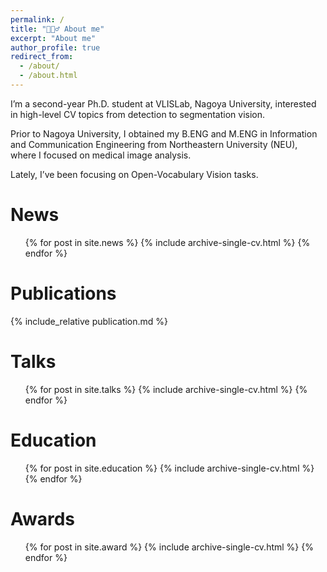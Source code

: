```yaml
---
permalink: /
title: "🙋🏻‍♂️ About me"
excerpt: "About me"
author_profile: true
redirect_from: 
  - /about/
  - /about.html
---
```


I’m a second-year Ph.D. student at VLISLab, Nagoya University, interested in high-level CV topics from detection to segmentation vision.

Prior to Nagoya University, I obtained my B.ENG and M.ENG in Information and Communication Engineering from Northeastern University (NEU), where I focused on medical image analysis.

Lately, I’ve been focusing on Open-Vocabulary Vision tasks.


News
======
  <ul>{% for post in site.news %}
    {% include archive-single-cv.html %}
  {% endfor %}</ul>


Publications
======
  {% include_relative publication.md %}



Talks
======
  <ul>{% for post in site.talks %}
    {% include archive-single-cv.html %}
  {% endfor %}</ul>

Education
======
  <ul>{% for post in site.education %}
    {% include archive-single-cv.html %}
  {% endfor %}</ul>

Awards
======
  <ul>{% for post in site.award %}
    {% include archive-single-cv.html %}
  {% endfor %}</ul>
